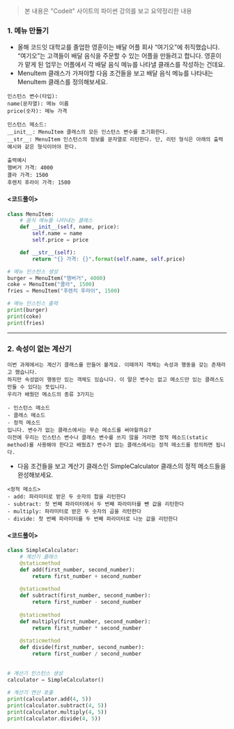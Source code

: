> 본 내용은 "Codeit" 사이트의 파이썬 강의를 보고 요약정리한 내용
### 1. 메뉴 만들기
* 올해 코드잇 대학교를 졸업한 영훈이는 배달 어플 회사 “여기오”에 취직했습니다. “여기오”는 고객들이 배달 음식을 주문할 수 있는 어플을 만들려고 합니다. 영훈이가 맡게 된 업무는 어플에서 각 배달 음식 메뉴를 나타낼 클래스를 작성하는 건데요.
* MenuItem 클래스가 가져야할 다음 조건들을 보고 배달 음식 메뉴를 나타내는 MenuItem 클래스를 정의해보세요.

```
인스턴스 변수(타입):
name(문자열): 메뉴 이름
price(숫자): 메뉴 가격
```
```
인스턴스 메소드:
__init__: MenuItem 클래스의 모든 인스턴스 변수를 초기화한다.
__str__: MenuItem 인스턴스의 정보를 문자열로 리턴한다. 단, 리턴 형식은 아래의 출력 예시와 같은 형식이어야 한다.
```
```
출력예시
햄버거 가격: 4000
콜라 가격: 1500
후렌치 후라이 가격: 1500
```

#### <코드풀이>
```python
class MenuItem:
    # 음식 메뉴를 나타내는 클래스
    def __init__(self, name, price):
        self.name = name
        self.price = price

    def __str__(self):
        return "{} 가격: {}".format(self.name, self.price)

# 메뉴 인스턴스 생성
burger = MenuItem("햄버거", 4000)
coke = MenuItem("콜라", 1500)
fries = MenuItem("후렌치 후라이", 1500)

# 메뉴 인스턴스 출력
print(burger)
print(coke)
print(fries)
```

- - -


### 2. 속성이 없는 계산기
```
이번 과제에서는 계산기 클래스를 만들어 볼게요. 이때까지 객체는 속성과 행동을 갖는 존재라고 했습니다. 
하지만 속성없이 행동만 있는 객체도 있습니다. 이 말은 변수는 없고 메소드만 있는 클래스도 만들 수 있다는 뜻입니다. 
우리가 배웠던 메소드의 종류 3가지는

- 인스턴스 메소드
- 클래스 메소드
- 정적 메소드
입니다. 변수가 없는 클래스에서는 무슨 메소드를 써야할까요? 
이전에 우리는 인스턴스 변수나 클래스 변수를 쓰지 않을 거라면 정적 메소드(static method)를 사용해야 한다고 배웠죠? 변수가 없는 클래스에서는 정적 메소드를 정의하면 됩니다.
```

* 다음 조건들을 보고 계산기 클래스인 SimpleCalculator 클래스의 정적 메소드들을 완성해보세요.
```
<정적 메소드>
- add: 파라미터로 받은 두 숫자의 합을 리턴한다
- subtract: 첫 번째 파라미터에서 두 번째 파라미터를 뺀 값을 리턴한다
- multiply: 파라미터로 받은 두 숫자의 곱을 리턴한다
- divide: 첫 번째 파라미터를 두 번째 파라미터로 나눈 값을 리턴한다
```

#### <코드풀이>
```python
class SimpleCalculator:
    # 계산기 클래스
    @staticmethod
    def add(first_number, second_number):
        return first_number + second_number
    
    @staticmethod
    def subtract(first_number, second_number):
        return first_number - second_number
    
    @staticmethod
    def multiply(first_number, second_number):
        return first_number * second_number
    
    @staticmethod
    def divide(first_number, second_number):
        return first_number / second_number
    
    
# 계산기 인스턴스 생성
calculator = SimpleCalculator()
    
# 계산기 연산 호출
print(calculator.add(4, 5))
print(calculator.subtract(4, 5))
print(calculator.multiply(4, 5))
print(calculator.divide(4, 5))
```
